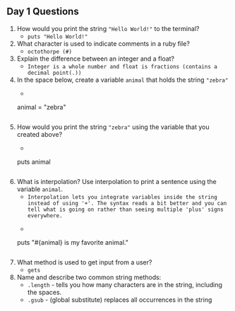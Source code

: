 ## Day 1 Questions

1. How would you print the string `"Hello World!"` to the terminal?
    * `puts "Hello World!"`
1. What character is used to indicate comments in a ruby file?
    * `octothorpe (#)`
1. Explain the difference between an integer and a float?
    * `Integer is a whole number and float is fractions (contains a decimal point(.))`
1. In the space below, create a variable `animal` that holds the string `"zebra"`
    * ```ruby
    animal = "zebra"
    ```
1. How would you print the string `"zebra"` using the variable that you created above?
    * ```ruby
    puts animal
    ```
1. What is interpolation? Use interpolation to print a sentence using the variable `animal`.
    * `Interpolation lets you integrate variables inside the string instead of using '+'. The syntax reads a bit better and you can tell what is going on rather than seeing multiple 'plus' signs everywhere.`
    * ```ruby
    puts "#{animal} is my favorite animal."
    ```
1. What method is used to get input from a user?
    * `gets`
1. Name and describe two common string methods:
    * `.length` - tells you how many characters are in the string, including the spaces.
    * `.gsub` - (global substitute) replaces all occurrences in the string

